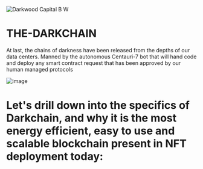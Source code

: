 ![Darkwood Capital B W](https://user-images.githubusercontent.com/70815142/115796160-55d3bf00-a39f-11eb-8465-d9683678f2ed.png)
# THE-DARKCHAIN
At last, the chains of darkness have been released from the depths of our data centers. Manned by the autonomous Centauri-7 bot that will hand code and deploy any smart contract request that has been approved by our human managed protocols 

![image](https://user-images.githubusercontent.com/70815142/115796240-84519a00-a39f-11eb-9d4c-c57afacb5604.png)


# Let's drill down into the specifics of Darkchain, and why it is the most energy efficient, easy to use and scalable blockchain present in NFT deployment today:

